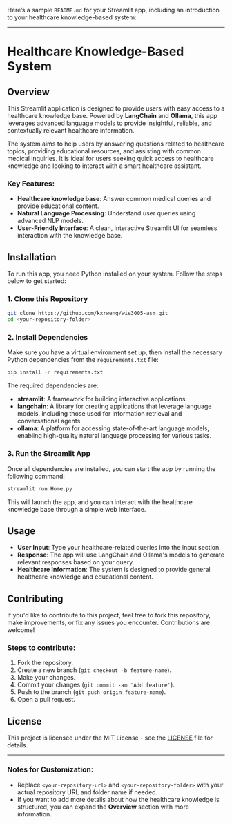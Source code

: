 Here’s a sample `README.md` for your Streamlit app, including an introduction to your healthcare knowledge-based system:

---

# Healthcare Knowledge-Based System

## Overview

This Streamlit application is designed to provide users with easy access to a healthcare knowledge base. Powered by **LangChain** and **Ollama**, this app leverages advanced language models to provide insightful, reliable, and contextually relevant healthcare information.

The system aims to help users by answering questions related to healthcare topics, providing educational resources, and assisting with common medical inquiries. It is ideal for users seeking quick access to healthcare knowledge and looking to interact with a smart healthcare assistant.

### Key Features:

* **Healthcare knowledge base**: Answer common medical queries and provide educational content.
* **Natural Language Processing**: Understand user queries using advanced NLP models.
* **User-Friendly Interface**: A clean, interactive Streamlit UI for seamless interaction with the knowledge base.

## Installation

To run this app, you need Python installed on your system. Follow the steps below to get started:

### 1. Clone this Repository

```bash
git clone https://github.com/kxrweng/wie3005-asm.git
cd <your-repository-folder>
```

### 2. Install Dependencies

Make sure you have a virtual environment set up, then install the necessary Python dependencies from the `requirements.txt` file:

```bash
pip install -r requirements.txt
```

The required dependencies are:

* **streamlit**: A framework for building interactive applications.
* **langchain**: A library for creating applications that leverage language models, including those used for information retrieval and conversational agents.
* **ollama**: A platform for accessing state-of-the-art language models, enabling high-quality natural language processing for various tasks.

### 3. Run the Streamlit App

Once all dependencies are installed, you can start the app by running the following command:

```bash
streamlit run Home.py
```

This will launch the app, and you can interact with the healthcare knowledge base through a simple web interface.

## Usage

* **User Input**: Type your healthcare-related queries into the input section.
* **Response**: The app will use LangChain and Ollama's models to generate relevant responses based on your query.
* **Healthcare Information**: The system is designed to provide general healthcare knowledge and educational content.

## Contributing

If you'd like to contribute to this project, feel free to fork this repository, make improvements, or fix any issues you encounter. Contributions are welcome!

### Steps to contribute:

1. Fork the repository.
2. Create a new branch (`git checkout -b feature-name`).
3. Make your changes.
4. Commit your changes (`git commit -am 'Add feature'`).
5. Push to the branch (`git push origin feature-name`).
6. Open a pull request.

## License

This project is licensed under the MIT License - see the [LICENSE](LICENSE) file for details.

---

### Notes for Customization:

* Replace `<your-repository-url>` and `<your-repository-folder>` with your actual repository URL and folder name if needed.
* If you want to add more details about how the healthcare knowledge is structured, you can expand the **Overview** section with more information.
